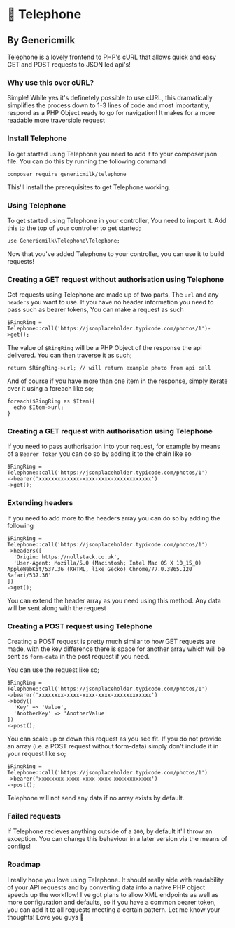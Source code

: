 # 📱 Telephone
## By Genericmilk

Telephone is a lovely frontend to PHP's cURL that allows quick and easy GET and POST requests to JSON led api's!

### Why use this over cURL?
Simple! While yes it's definetely possible to use cURL, this dramatically simplifies the process down to 1-3 lines of code and most importantly, respond as a PHP Object ready to go for navigation! It makes for a more readable more traversible request

### Install Telephone
To get started using Telephone you need to add it to your composer.json file. You can do this by running the following command
```
composer require genericmilk/telephone
```
This'll install the prerequisites to get Telephone working.

### Using Telephone
To get started using Telephone in your controller, You need to import it. Add this to the top of your controller to get started;
```
use Genericmilk\Telephone\Telephone;
```
Now that you've added Telephone to your controller, you can use it to build requests!

### Creating a GET request without authorisation using Telephone
Get requests using Telephone are made up of two parts, The `url` and any `headers` you want to use. If you have no header information you need to pass such as bearer tokens, You can make a request as such
```
$RingRing = Telephone::call('https://jsonplaceholder.typicode.com/photos/1')->get();
```
The value of `$RingRing` will be a PHP Object of the response the api delivered. You can then traverse it as such;
```
return $RingRing->url; // will return example photo from api call
```
And of course if you have more than one item in the response, simply iterate over it using a foreach like so;
```
foreach($RingRing as $Item){
  echo $Item->url;
}
```

### Creating a GET request with authorisation using Telephone
If you need to pass authorisation into your request, for example by means of a `Bearer Token` you can do so by adding it to the chain like so
```
$RingRing = Telephone::call('https://jsonplaceholder.typicode.com/photos/1')
->bearer('xxxxxxxx-xxxx-xxxx-xxxx-xxxxxxxxxxxx')
->get();
```

### Extending headers
If you need to add more to the headers array you can do so by adding the following
```
$RingRing = Telephone::call('https://jsonplaceholder.typicode.com/photos/1')
->headers([
  'Origin: https://nullstack.co.uk',
  'User-Agent: Mozilla/5.0 (Macintosh; Intel Mac OS X 10_15_0) AppleWebKit/537.36 (KHTML, like Gecko) Chrome/77.0.3865.120 Safari/537.36'
])
->get();
```
You can extend the header array as you need using this method. Any data will be sent along with the request

### Creating a POST request using Telephone
Creating a POST request is pretty much similar to how GET requests are made, with the key difference there is space for another array which will be sent as `form-data` in the post request if you need.

You can use the request like so;
```
$RingRing = Telephone::call('https://jsonplaceholder.typicode.com/photos/1')
->bearer('xxxxxxxx-xxxx-xxxx-xxxx-xxxxxxxxxxxx')
->body([
  'Key' => 'Value',
  'AnotherKey' => 'AnotherValue'
])
->post();
```

You can scale up or down this request as you see fit. If you do not provide an array (i.e. a POST request without form-data) simply don't include it in your request like so;
```
$RingRing = Telephone::call('https://jsonplaceholder.typicode.com/photos/1')
->bearer('xxxxxxxx-xxxx-xxxx-xxxx-xxxxxxxxxxxx')
->post();
```
Telephone will not send any data if no array exists by default.

### Failed requests
If Telephone recieves anything outside of a `200`, by default it'll throw an exception. You can change this behaviour in a later version via the means of configs!

### Roadmap
I really hope you love using Telephone. It should really aide with readability of your API requests and by converting data into a native PHP object speeds up the workflow! I've got plans to allow XML endpoints as well as more configuration and defaults, so if you have a common bearer token, you can add it to all requests meeting a certain pattern. Let me know your thoughts! Love you guys 🥰
